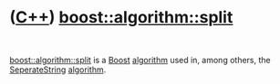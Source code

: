 
 

 

 

 

 

([C++](Cpp.md)) [boost::algorithm::split](CppBoostSplit.md)
=============================================================

 

[boost::algorithm::split](CppBoostSplit.md) is a [Boost](CppBoost.md)
[algorithm](CppAlgorithm.md) used in, among others, the
[SeperateString](CppSeperateString.md) [algorithm](CppAlgorithm.md).

 

 

 

 

 

 

